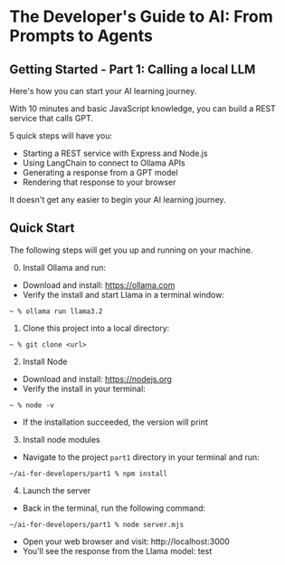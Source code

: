 # The Developer's Guide to AI: From Prompts to Agents

## Getting Started - Part 1: Calling a local LLM

Here's how you can start your AI learning journey.

With 10 minutes and basic JavaScript knowledge, you can build a REST service that calls GPT.

5 quick steps will have you:

- Starting a REST service with Express and Node.js
- Using LangChain to connect to Ollama APIs
- Generating a response from a GPT model
- Rendering that response to your browser

It doesn't get any easier to begin your AI learning journey.

## Quick Start

The following steps will get you up and running on your machine.

0. Install Ollama and run:

- Download and install: https://ollama.com
- Verify the install and start Llama in a terminal window:

```
~ % ollama run llama3.2
```

1. Clone this project into a local directory:

```
~ % git clone <url>
```

2. Install Node

- Download and install: https://nodejs.org
- Verify the install in your terminal:

```
~ % node -v
```

- If the installation succeeded, the version will print

3. Install node modules

- Navigate to the project `part1` directory in your terminal and run:

```
~/ai-for-developers/part1 % npm install
```

4.  Launch the server

- Back in the terminal, run the following command:

```
~/ai-for-developers/part1 % node server.mjs
```

- Open your web browser and visit: http://localhost:3000
- You’ll see the response from the Llama model:  test